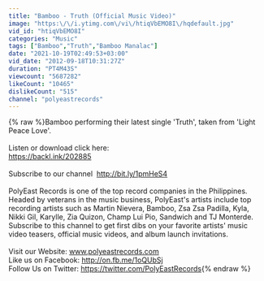 ```yaml
---
title: "Bamboo - Truth (Official Music Video)"
image: "https:\/\/i.ytimg.com\/vi\/htiqVbEMO8I\/hqdefault.jpg"
vid_id: "htiqVbEMO8I"
categories: "Music"
tags: ["Bamboo","Truth","Bamboo Manalac"]
date: "2021-10-19T02:49:53+03:00"
vid_date: "2012-09-18T10:31:27Z"
duration: "PT4M43S"
viewcount: "5687282"
likeCount: "10465"
dislikeCount: "515"
channel: "polyeastrecords"
---
```

{% raw %}Bamboo performing their latest single 'Truth', taken from 'Light Peace Love'.<br /><br />Listen or download click here:<br /><a rel="nofollow" target="blank" href="https://backl.ink/202885">https://backl.ink/202885</a><br /><br />Subscribe to our channel ­ <a rel="nofollow" target="blank" href="http://bit.ly/1pmHeS4">http://bit.ly/1pmHeS4</a> <br /><br />PolyEast Records is one of the top record companies in the Philippines. Headed by veterans in the music business, PolyEast's artists include top recording artists such as Martin Nievera, Bamboo, Zsa Zsa Padilla, Kyla, Nikki Gil, Karylle, Zia Quizon, Champ Lui Pio, Sandwich and TJ Monterde.<br />Subscribe to this channel to get first dibs on your favorite artists' music video teasers, official music videos, and album launch invitations.<br /><br />Visit our Website: www.polyeastrecords.com<br />Like us on Facebook: <a rel="nofollow" target="blank" href="http://on.fb.me/1oQUbSj">http://on.fb.me/1oQUbSj</a><br />Follow Us on Twitter: <a rel="nofollow" target="blank" href="https://twitter.com/PolyEastRecords">https://twitter.com/PolyEastRecords</a>{% endraw %}
